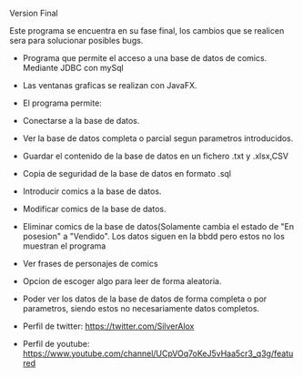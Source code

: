 Version Final

Este programa se encuentra en su fase final, los cambios que se realicen sera para solucionar posibles bugs.

 - Programa que permite el acceso a una base de datos de comics. Mediante JDBC con mySql
 - Las ventanas graficas se realizan con JavaFX.
 
 - El programa permite:
 - Conectarse a la base de datos.
 - Ver la base de datos completa o parcial segun parametros introducidos.
 - Guardar el contenido de la base de datos en un fichero .txt y .xlsx,CSV
 - Copia de seguridad de la base de datos en formato .sql
 - Introducir comics a la base de datos.
 - Modificar comics de la base de datos.
 - Eliminar comics de la base de datos(Solamente cambia el estado de "En posesion" a "Vendido". Los datos siguen en la bbdd pero estos no los muestran el programa
 - Ver frases de personajes de comics
 - Opcion de escoger algo para leer de forma aleatoria.
 - Poder ver los datos de la base de datos de forma completa o por parametros, siendo estos no necesariamente datos completos.
 
 - Perfil de twitter: https://twitter.com/SilverAlox
 - Perfil de youtube: https://www.youtube.com/channel/UCpVOq7oKeJ5vHaa5cr3_q3g/featured
